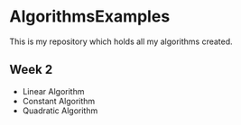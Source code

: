 # AlgorithmsExamples
This is my repository which holds all my algorithms created.
## Week 2 
* Linear Algorithm
* Constant Algorithm
* Quadratic Algorithm
